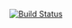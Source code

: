 [![Build Status](https://travis-ci.org/stanleyyylau/mml-cli.svg?branch=master)](https://travis-ci.org/stanleyyylau/mml-cli)
